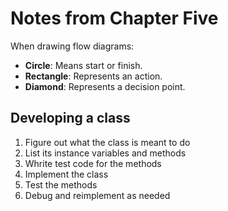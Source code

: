 # Notes from Chapter Five

When drawing flow diagrams:
* **Circle**: Means start or finish.
* **Rectangle**: Represents an action.
* **Diamond**: Represents a decision point.

## Developing a class
1. Figure out what the class is meant to do
2. List its instance variables and methods
3. Whrite test code for the methods
4. Implement the class
5. Test the methods
6. Debug and reimplement as needed